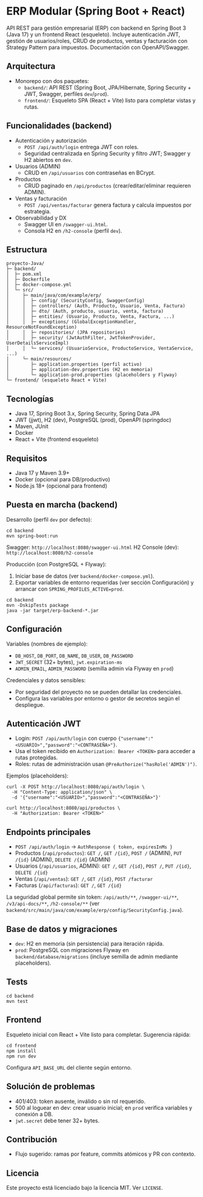 # ERP Modular (Spring Boot + React)

API REST para gestión empresarial (ERP) con backend en Spring Boot 3 (Java 17) y un frontend React (esqueleto). Incluye autenticación JWT, gestión de usuarios/roles, CRUD de productos, ventas y facturación con Strategy Pattern para impuestos. Documentación con OpenAPI/Swagger.

## Arquitectura

- Monorepo con dos paquetes:
  - `backend/`: API REST (Spring Boot, JPA/Hibernate, Spring Security + JWT, Swagger, perfiles `dev`/`prod`).
  - `frontend/`: Esqueleto SPA (React + Vite) listo para completar vistas y rutas.

## Funcionalidades (backend)

- Autenticación y autorización
  - `POST /api/auth/login` entrega JWT con roles.
  - Seguridad centralizada en Spring Security y filtro JWT; Swagger y H2 abiertos en `dev`.
- Usuarios (ADMIN)
  - CRUD en `/api/usuarios` con contraseñas en BCrypt.
- Productos
  - CRUD paginado en `/api/productos` (crear/editar/eliminar requieren ADMIN).
- Ventas y facturación
  - `POST /api/ventas/facturar` genera factura y calcula impuestos por estrategia.
- Observabilidad y DX
  - Swagger UI en `/swagger-ui.html`.
  - Consola H2 en `/h2-console` (perfil `dev`).

## Estructura

```
proyecto-Java/
├─ backend/
│  ├─ pom.xml
│  ├─ Dockerfile
│  ├─ docker-compose.yml
│  └─ src/
│     ├─ main/java/com/example/erp/
│     │  ├─ config/ (SecurityConfig, SwaggerConfig)
│     │  ├─ controllers/ (Auth, Producto, Usuario, Venta, Factura)
│     │  ├─ dto/ (Auth, producto, usuario, venta, factura)
│     │  ├─ entities/ (Usuario, Producto, Venta, Factura, ...)
│     │  ├─ exceptions/ (GlobalExceptionHandler, ResourceNotFoundException)
│     │  ├─ repositories/ (JPA repositories)
│     │  ├─ security/ (JwtAuthFilter, JwtTokenProvider, UserDetailsServiceImpl)
│     │  └─ services/ (UsuarioService, ProductoService, VentaService, ...)
│     └─ main/resources/
│        ├─ application.properties (perfil activo)
│        ├─ application-dev.properties (H2 en memoria)
│        └─ application-prod.properties (placeholders y Flyway)
└─ frontend/ (esqueleto React + Vite)
```

## Tecnologías

- Java 17, Spring Boot 3.x, Spring Security, Spring Data JPA
- JWT (jjwt), H2 (dev), PostgreSQL (prod), OpenAPI (springdoc)
- Maven, JUnit
- Docker
- React + Vite (frontend esqueleto)

## Requisitos

- Java 17 y Maven 3.9+
- Docker (opcional para DB/productivo)
- Node.js 18+ (opcional para frontend)

## Puesta en marcha (backend)

Desarrollo (perfil `dev` por defecto):

```
cd backend
mvn spring-boot:run
```

Swagger: `http://localhost:8080/swagger-ui.html`
H2 Console (dev): `http://localhost:8080/h2-console`

Producción (con PostgreSQL + Flyway):

1) Iniciar base de datos (ver `backend/docker-compose.yml`).
2) Exportar variables de entorno requeridas (ver sección Configuración) y arrancar con `SPRING_PROFILES_ACTIVE=prod`.

```
cd backend
mvn -DskipTests package
java -jar target/erp-backend-*.jar
```

## Configuración

Variables (nombres de ejemplo):

- `DB_HOST`, `DB_PORT`, `DB_NAME`, `DB_USER`, `DB_PASSWORD`
- `JWT_SECRET` (32+ bytes), `jwt.expiration-ms`
- `ADMIN_EMAIL`, `ADMIN_PASSWORD` (semilla admin vía Flyway en `prod`)

Credenciales y datos sensibles:

- Por seguridad del proyecto no se pueden detallar las credenciales.
- Configura las variables por entorno o gestor de secretos según el despliegue.

## Autenticación JWT

- Login: `POST /api/auth/login` con cuerpo `{"username":"<USUARIO>","password":"<CONTRASEÑA>"}`.
- Usa el token recibido en `Authorization: Bearer <TOKEN>` para acceder a rutas protegidas.
- Roles: rutas de administración usan `@PreAuthorize("hasRole('ADMIN')")`.

Ejemplos (placeholders):

```
curl -X POST http://localhost:8080/api/auth/login \
  -H "Content-Type: application/json" \
  -d '{"username":"<USUARIO>","password":"<CONTRASEÑA>"}'

curl http://localhost:8080/api/productos \
  -H "Authorization: Bearer <TOKEN>"
```

## Endpoints principales

- `POST /api/auth/login` → `AuthResponse { token, expiresInMs }`
- Productos (`/api/productos`): `GET /`, `GET /{id}`, `POST /` (ADMIN), `PUT /{id}` (ADMIN), `DELETE /{id}` (ADMIN)
- Usuarios (`/api/usuarios`, ADMIN): `GET /`, `GET /{id}`, `POST /`, `PUT /{id}`, `DELETE /{id}`
- Ventas (`/api/ventas`): `GET /`, `GET /{id}`, `POST /facturar`
- Facturas (`/api/facturas`): `GET /`, `GET /{id}`

La seguridad global permite sin token: `/api/auth/**`, `/swagger-ui/**`, `/v3/api-docs/**`, `/h2-console/**` (ver `backend/src/main/java/com/example/erp/config/SecurityConfig.java`).

## Base de datos y migraciones

- `dev`: H2 en memoria (sin persistencia) para iteración rápida.
- `prod`: PostgreSQL con migraciones Flyway en `backend/database/migrations` (incluye semilla de admin mediante placeholders).

## Tests

```
cd backend
mvn test
```

## Frontend

Esqueleto inicial con React + Vite listo para completar. Sugerencia rápida:

```
cd frontend
npm install
npm run dev
```

Configura `API_BASE_URL` del cliente según entorno.

## Solución de problemas

- 401/403: token ausente, inválido o sin rol requerido.
- 500 al loguear en dev: crear usuario inicial; en `prod` verifica variables y conexión a DB.
- `jwt.secret` debe tener 32+ bytes.

## Contribución

- Flujo sugerido: ramas por feature, commits atómicos y PR con contexto.

## Licencia

Este proyecto está licenciado bajo la licencia MIT. Ver `LICENSE`.

